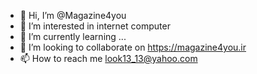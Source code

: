 - 👋 Hi, I’m @Magazine4you
- 👀 I’m interested in internet computer
- 🌱 I’m currently learning ...
- 💞️ I’m looking to collaborate on https://magazine4you.ir
- 📫 How to reach me look13_13@yahoo.com

<!---
Magazine4you/Magazine4you is a ✨ special ✨ repository because its `README.md` (this file) appears on your GitHub profile.
You can click the Preview link to take a look at your changes.
--->

